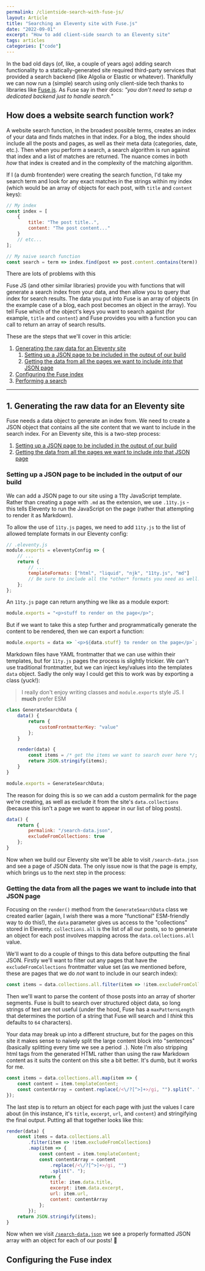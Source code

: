 ```yaml
---
permalink: /clientside-search-with-fuse-js/
layout: Article
title: "Searching an Eleventy site with Fuse.js"
date: "2022-09-01"
excerpt: "How to add client-side search to an Eleventy site"
tags: articles
categories: ["code"]
---
```


In the bad old days (of, like, a couple of years ago) adding search functionality to a statically-generated site required third-party services that provided a search backend (like Algolia or Elastic or whatever). Thankfully we can now run a (simple) search using only client-side tech thanks to libraries like [Fuse.js](https://fusejs.io). As Fuse say in their docs: _"you don’t need to setup a dedicated backend just to handle search."_

## How does a website search function work?

A website search function, in the broadest possible terms, creates an index of your data and finds matches in that index. For a blog, the index should include all the posts and pages, as well as their meta data (categories, date, etc.). Then when you perform a search, a search algorithm is run against that index and a list of matches are returned. The nuance comes in both _how_ that index is created and in the complexity of the matching algorithm.

If I (a dumb frontender) were creating the search function, I'd take my search term and look for any exact matches in the strings within my index (which would be an array of objects for each post, with `title` and `content` keys):

```js
// My index
const index = [
    {
        title: "The post title..",
        content: "The post content..."
    }
    // etc...
];

// My naive search function
const search = term => index.find(post => post.content.contains(term));
```

There are lots of problems with this

Fuse JS (and other similar libraries) provide you with functions that will generate a search index from your data, and then allow you to query that index for search results. The data you put into Fuse is an array of objects (in the example case of a blog, each post becomes an object in the array). You tell Fuse which of the object's keys you want to search against (for example, `title` and `content`) and Fuse provides you with a function you can call to return an array of search results.

These are the steps that we'll cover in this article:

1. [Generating the raw data for an Eleventy site](#1.-generating-the-raw-data-for-an-eleventy-site)
    1. [Setting up a JSON page to be included in the output of our build](#setting-up-a-json-page-to-be-included-in-the-output-of-our-build)
    2. [Getting the data from all the pages we want to include _into_ that JSON page](#getting-the-data-from-all-the-pages-we-want-to-include-into-that-json-page)
2. [Configuring the Fuse index](#configuring-the-fuse-index)
3. [Performing a search]()

---

## 1. Generating the raw data for an Eleventy site

Fuse needs a data object to generate an index from. We need to create a JSON object that contains all the site content that we want to include in the search index. For an Eleventy site, this is a two-step process:

1. [Setting up a JSON page to be included in the output of our build](#setting-up-a-json-page-to-be-included-in-the-output-of-our-build)
2. [Getting the data from all the pages we want to include _into_ that JSON page](#getting-the-data-from-all-the-pages-we-want-to-include-into-that-json-page)

### Setting up a JSON page to be included in the output of our build

We can add a JSON page to our site using a 11ty JavaScript template. Rather than creating a page with `.md` as the extension, we use `.11ty.js` - this tells Eleventy to run the JavaScript on the page (rather that attempting to render it as Markdown).

To allow the use of `11ty.js` pages, we need to add `11ty.js` to the list of allowed template formats in our Eleventy config:

```js
// .eleventy.js
module.exports = eleventyConfig => {
    // ...
    return {
        // ...
        templateFormats: ["html", "liquid", "njk", "11ty.js", "md"]
        // Be sure to include all the *other* formats you need as well!
    };
};
```

An `11ty.js` page can return anything we like as a module export:

```js
module.exports = "<p>stuff to render on the page</p>";
```

But if we want to take this a step further and programmatically generate the content to be rendered, then we can export a function:

```js
module.exports = data => `<p>${data.stuff} to render on the page</p>`;
```

Markdown files have YAML frontmatter that we can use within their templates, but for `11ty.js` pages the process is slightly trickier. We can't use traditional frontmatter, but we can inject key/values into the templates `data` object. Sadly the only way I could get this to work was by exporting a class (yuck!):

> I really don't enjoy writing classes and `module.exports` style JS. I **much** prefer ESM

```js
class GenerateSearchData {
    data() {
        return {
            customFrontmatterKey: "value"
        };
    }

    render(data) {
        const items = /* get the items we want to search over here */;
        return JSON.stringify(items);
    }
}

module.exports = GenerateSearchData;
```

The reason for doing this is so we can add a custom permalink for the page we're creating, as well as exclude it from the site's `data.collections` (because this isn't a page we want to appear in our list of blog posts).

```js
data() {
    return {
        permalink: "/search-data.json",
        excludeFromCollections: true
    };
}
```

Now when we build our Eleventy site we'll be able to visit `/search-data.json` and see a page of JSON data. The only issue now is that the page is empty, which brings us to the next step in the process:

### Getting the data from all the pages we want to include into that JSON page

Focusing on the `render()` method from the `GenerateSearchData` class we created earlier (again, I _wish_ there was a more "functional" ESM-friendly way to do this!), the `data` parameter gives us access to the "collections" stored in Eleventy. `collections.all` is the list of all our posts, so to generate an object for each post involves mapping across the `data.collections.all` value.

We'll want to do a couple of things to this data before outputting the final JSON. Firstly we'll want to filter out any pages that have the `excludeFromCollections` frontmatter value set (as we mentioned before, these are pages that we do _not_ want to include in our search index):

```js
const items = data.collections.all.filter(item => !item.excludeFromCollections);
```

Then we'll want to parse the content of those posts into an array of shorter segments. Fuse is built to search over structured object data, so long strings of text are not useful (under the hood, Fuse has a `maxPatternLength` that determines the portion of a string that Fuse will search and I _think_ this defaults to `64` characters).

Your data may break up into a different structure, but for the pages on this site it makes sense to naively split the large content block into "sentences" (basically splitting every time we see a period `.`). Note I'm also stripping html tags from the generated HTML rather than using the raw Markdown content as it suits the content on this site a bit better. It's dumb, but it works for me.

```js
const items = data.collections.all.map(item => {
    const content = item.templateContent;
    const contentArray = content.replace(/<\/?[^>]+>/gi, "").split(". ");
});
```

The last step is to return an object for each page with just the values I care about (in this instance, it's `title`, `excerpt`, `url`, and `content`) and stringifying the final output. Putting all that together looks like this:

```js
render(data) {
    const items = data.collections.all
        .filter(item => !item.excludeFromCollections)
        .map(item => {
            const content = item.templateContent;
            const contentArray = content
                .replace(/<\/?[^>]+>/gi, "")
                .split(". ");
            return {
                title: item.data.title,
                excerpt: item.data.excerpt,
                url: item.url,
                content: contentArray
            };
        });
    return JSON.stringify(items);
}
```

Now when we visit [`/search-data.json`](/search-data.json) we see a properly formatted JSON array with an object for each of our posts! 🎉

## Configuring the Fuse index
